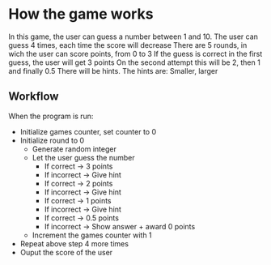  # How the game works
 In this game, the user can guess a number between 1 and 10. 
 The user can guess 4 times, each time the score will decrease
 There are 5 rounds, in wich the user can score points, from 0 to 3
 If the guess is correct in the first guess, the user will get 3 points
 On the second attempt this will be 2, then 1 and finally 0.5
 There will be hints. The hints are:
 Smaller, larger

 ## Workflow
 When the program is run:
 - Initialize games counter, set counter to 0
 - Initialize round to 0
    - Generate random integer
    - Let the user guess the number
        - If correct -> 3 points
        - If incorrect -> Give hint
        - If correct -> 2 points
        - If incorrect -> Give hint
        - If correct -> 1 points
        - If incorrect -> Give hint
        - If correct -> 0.5 points
        - If incorrect -> Show answer + award 0 points
    - Increment the games counter with 1
- Repeat above step 4 more times
- Ouput the score of the user

    